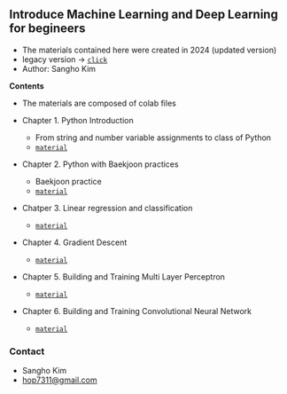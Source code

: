 ## Introduce Machine Learning and Deep Learning for begineers

- The materials contained here were created in 2024 (updated version)
- legacy version -> [`click`](https://github.com/Sangh0/DeepLearning-Tutorial/tree/main/legacy_materials)
- Author: Sangho Kim

**Contents**
- The materials are composed of colab files
- Chapter 1. Python Introduction
    - From string and number variable assignments to class of Python
    - [`material`](https://github.com/Sangh0/DeepLearning-Tutorial/blob/main/current_materials/1_python_for_beginners.ipynb)

- Chapter 2. Python with Baekjoon practices
    - Baekjoon practice
    - [`material`](https://github.com/Sangh0/DeepLearning-Tutorial/blob/main/current_materials/2_python_review_with_baekjoon.ipynb)

- Chatper 3. Linear regression and classification
    - [`material`](./3_linear_regression_and_classification.ipynb)

- Chapter 4. Gradient Descent
    - [`material`](./4_gradient_descent.ipynb)

- Chapter 5. Building and Training Multi Layer Perceptron
    - [`material`](./5_dnn_with_mnist.ipynb)

- Chapter 6. Building and Training Convolutional Neural Network
    - [`material`](./6_cnn_with_mnist.ipynb)


### Contact
- Sangho Kim
- hop7311@gmail.com
